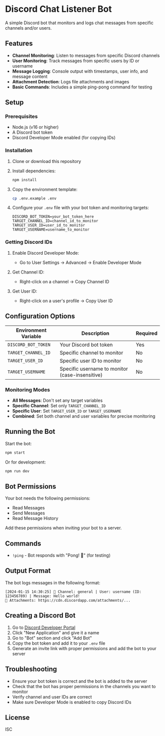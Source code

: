 # Discord Chat Listener Bot

A simple Discord bot that monitors and logs chat messages from specific channels and/or users.

## Features

- **Channel Monitoring**: Listen to messages from specific Discord channels
- **User Monitoring**: Track messages from specific users by ID or username
- **Message Logging**: Console output with timestamps, user info, and message content
- **Attachment Detection**: Logs file attachments and images
- **Basic Commands**: Includes a simple ping-pong command for testing

## Setup

### Prerequisites

- Node.js (v16 or higher)
- A Discord bot token
- Discord Developer Mode enabled (for copying IDs)

### Installation

1. Clone or download this repository
2. Install dependencies:
   ```bash
   npm install
   ```

3. Copy the environment template:
   ```bash
   cp .env.example .env
   ```

4. Configure your `.env` file with your bot token and monitoring targets:
   ```env
   DISCORD_BOT_TOKEN=your_bot_token_here
   TARGET_CHANNEL_ID=channel_id_to_monitor
   TARGET_USER_ID=user_id_to_monitor
   TARGET_USERNAME=username_to_monitor
   ```

### Getting Discord IDs

1. Enable Discord Developer Mode:
   - Go to User Settings → Advanced → Enable Developer Mode

2. Get Channel ID:
   - Right-click on a channel → Copy Channel ID

3. Get User ID:
   - Right-click on a user's profile → Copy User ID

## Configuration Options

| Environment Variable | Description | Required |
|---------------------|-------------|----------|
| `DISCORD_BOT_TOKEN` | Your Discord bot token | Yes |
| `TARGET_CHANNEL_ID` | Specific channel to monitor | No |
| `TARGET_USER_ID` | Specific user ID to monitor | No |
| `TARGET_USERNAME` | Specific username to monitor (case-insensitive) | No |

### Monitoring Modes

- **All Messages**: Don't set any target variables
- **Specific Channel**: Set only `TARGET_CHANNEL_ID`
- **Specific User**: Set `TARGET_USER_ID` or `TARGET_USERNAME`
- **Combined**: Set both channel and user variables for precise monitoring

## Running the Bot

Start the bot:
```bash
npm start
```

Or for development:
```bash
npm run dev
```

## Bot Permissions

Your bot needs the following permissions:
- Read Messages
- Send Messages
- Read Message History

Add these permissions when inviting your bot to a server.

## Commands

- `!ping` - Bot responds with "Pong! 🏓" (for testing)

## Output Format

The bot logs messages in the following format:
```
[2024-01-15 14:30:25] 📢 Channel: general | User: username (ID: 123456789) | Message: Hello world!
📎 Attachments: https://cdn.discordapp.com/attachments/...
```

## Creating a Discord Bot

1. Go to [Discord Developer Portal](https://discord.com/developers/applications)
2. Click "New Application" and give it a name
3. Go to "Bot" section and click "Add Bot"
4. Copy the bot token and add it to your `.env` file
5. Generate an invite link with proper permissions and add the bot to your server

## Troubleshooting

- Ensure your bot token is correct and the bot is added to the server
- Check that the bot has proper permissions in the channels you want to monitor
- Verify channel and user IDs are correct
- Make sure Developer Mode is enabled to copy Discord IDs

## License

ISC